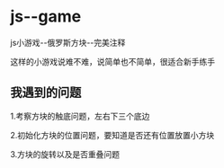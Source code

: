 # js--game
>   
js小游戏--俄罗斯方块--完美注释
>   
这样的小游戏说难不难，说简单也不简单，很适合新手练手
## 我遇到的问题
> 
1.考察方块的触底问题，左右下三个底边
> 
2.初始化方块的位置问题，要知道是否还有位置放置小方块
> 
3.方块的旋转以及是否重叠问题
